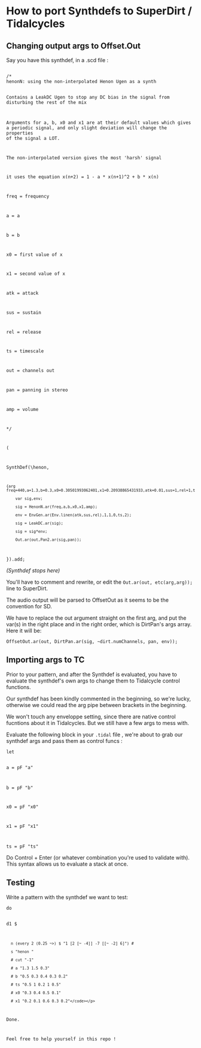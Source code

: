 # How to port Synthdefs to SuperDirt / Tidalcycles

## Changing output args to Offset.Out 

Say you have this synthdef, in a .scd file :

<p><code>
/*
henonN: using the non-interpolated Henon Ugen as a synth

Contains a LeakDC Ugen to stop any DC bias in the signal from disturbing the rest of the mix

Arguments for a, b, x0 and x1 are at their default values which gives a periodic signal, and only slight deviation will change the properties of the signal a LOT.

The non-interpolated version gives the most 'harsh' signal

it uses the equation x(n+2) = 1 - a * x(n+1)^2 + b * x(n)

freq = frequency

a = a

b = b

x0 = first value of x

x1 = second value of x

atk = attack

sus = sustain

rel = release

ts = timescale

out = channels out

pan = panning in stereo

amp = volume


*/

(

SynthDef(\henon,

	{arg freq=440,a=1.3,b=0.3,x0=0.30501993062401,x1=0.20938865431933,atk=0.01,sus=1,rel=1,ts=1,out=0,pan=0,amp=0.3;
	
		var sig,env;
		
		sig = HenonN.ar(freq,a,b,x0,x1,amp);
		
		env = EnvGen.ar(Env.linen(atk,sus,rel),1,1,0,ts,2);
		
		sig = LeakDC.ar(sig);
		
		sig = sig*env;
		
		Out.ar(out,Pan2.ar(sig,pan));

}).add; 
</code><p>


_(Synthdef stops here)_


You'll have to comment and rewrite, or edit the `Out.ar(out, etc(arg,arg));` line to SuperDirt. 

The audio output will be parsed to OffsetOut as it seems to be the convention for SD.

We have to replace the out argument straight on the first arg, and put the var(s) in the right place and in the right order, which is DirtPan's args array. Here it will be:

` OffsetOut.ar(out, DirtPan.ar(sig, ~dirt.numChannels, pan, env)); `

## Importing args to TC

Prior to your pattern, and after the Synthdef is evaluated, you have to evaluate the synthdef's own args to change them to Tidalcycle control functions. 

Our synthdef has been kindly commented in the beginning, so we're lucky, otherwise we could read the arg pipe between brackets in the beginning. 

We won't touch any enveloppe setting, since there are native control fucntions about it in Tidalcycles. But we still have a few args to mess with.

Evaluate the following block in your `.tidal` file , we're about to grab our synthdef args and pass them as control funcs :


<p><code>let
 
  a = pF "a"
  
  b = pF "b"
  
  x0 = pF "x0"
  
  x1 = pF "x1"
  
  ts = pF "ts"</code></p>
  
  Do Control + Enter (or whatever combination you're used to validate with). This syntax allows us to evaluate a stack at once.
  
  ## Testing
  
  Write a pattern with the synthdef we want to test:
  
  <p><code>do
  
   d1 $ 
  
      n (every 2 (0.25 ~>) $ "1 [2 [~ -4]] -7 [[~ -2] 6]") #
      
      s "henon "
      
      # cut "-1"
      
      # a "1.3 1.5 0.3"
      
      # b "0.5 0.3 0.4 0.3 0.2"
      
      # ts "0.5 1 0.2 1 0.5"
      
      # x0 "0.3 0.4 0.5 0.1"
      
      # x1 "0.2 0.1 0.6 0.3 0.2"</code></p>

Done. 

Feel free to help yourself in this repo !
